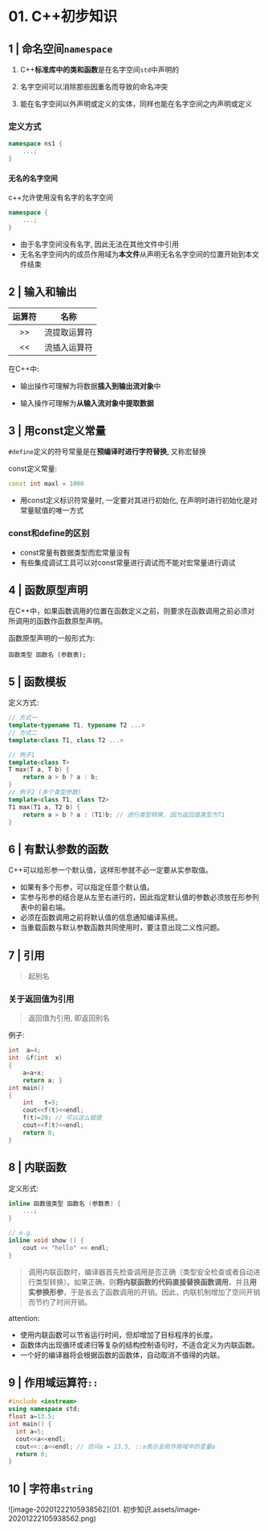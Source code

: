# 01. C++初步知识

## 1 | 命名空间`namespace`

1. C++**标准库中的类和函数**是在名字空间`std`中声明的

2. 名字空间可以消除那些因重名而导致的命名冲突

3. 能在名字空间以外声明或定义的实体，同样也能在名字空间之内声明或定义

### 定义方式

```c++
namespace ns1 {
    ...;
}
```

#### 无名的名字空间

c++允许使用没有名字的名字空间

```c++
namespace {
    ...;
}
```

- 由于名字空间没有名字, 因此无法在其他文件中引用
- 无名名字空间内的成员作用域为**本文件**从声明无名名字空间的位置开始到本文件结束

## 2 | 输入和输出

| 运算符 |     名称     |
| :----: | :----------: |
|   >>   | 流提取运算符 |
|   <<   | 流插入运算符 |

在C++中:

- 输出操作可理解为将数据**插入到输出流对象**中

- 输入操作可理解为**从输入流对象中提取数据**

## 3 | 用const定义常量

`#define`定义的符号常量是在**预编译时进行字符替换**, 又称宏替换

const定义常量:

```cpp
const int maxl = 1000
```

- 用const定义标识符常量时, 一定要对其进行初始化, 在声明时进行初始化是对常量赋值的唯一方式

### const和define的区别

- const常量有数据类型而宏常量没有
- 有些集成调试工具可以对const常量进行调试而不能对宏常量进行调试

## 4 | 函数原型声明

在C++中，如果函数调用的位置在函数定义之前，则要求在函数调用之前必须对所调用的函数作函数原型声明。

函数原型声明的一般形式为:

```
函数类型 函数名 (参数表);
```

## 5 | 函数模板

定义方式:

```cpp
// 方式一
template<typename T1, typename T2 ...>
// 方式二
template<class T1, class T2 ...>

// 例子1
template<class T>
T max(T a, T b) {
    return a > b ? a : b;
}
// 例子2 (多个类型参数)
template<class T1, class T2>
T1 max(T1 a, T2 b) {
    return a > b ? a : (T1)b; // 进行类型转换, 因为返回值类型为T1
}
```

## 6 | 有默认参数的函数

C++可以给形参一个默认值，这样形参就不必一定要从实参取值。

- 如果有多个形参，可以指定任意个默认值。
- 实参与形参的结合是从左至右进行的，因此指定默认值的参数必须放在形参列表中的最右端。
- 必须在函数调用之前将默认值的信息通知编译系统。
- 当重载函数与默认参数函数共同使用时，要注意出现二义性问题。              

## 7 | 引用

> 起别名

### 关于返回值为引用

> 返回值为引用, 即返回别名

例子:

```cpp
int  a=4;
int  &f(int  x)
{    
    a=a+x;
    return a; }
int main()
{    
    int   t=5;
    cout<<f(t)<<endl;
    f(t)=20; // 可以这么赋值
    cout<<f(t)<<endl;
    return 0; 
}
```

## 8 | 内联函数

定义形式:

```cpp
inline 函数值类型 函数名 (参数表) {
	...;
}

// e.g.
inline void show () {
	cout << "hello" << endl;
}
```

>  调用内联函数时，编译器首先检查调用是否正确（类型安全检查或者自动进行类型转换）。如果正确，则**将内联函数的代码直接替换函数调用**，并且**用实参换形参**，于是省去了函数调用的开销。因此，内联机制增加了空间开销而节约了时间开销。

attention:

- 使用内联函数可以节省运行时间，但却增加了目标程序的长度。
- 函数体内出现循环或递归等复杂的结构控制语句时，不适合定义为内联函数。
- 一个好的编译器将会根据函数的函数体，自动取消不值得的内联。          

## 9 | 作用域运算符`::`

```cpp
#include <iostream>
using namespace std;
float a=13.5;
int main() {
  int a=5;
  cout<<a<<endl;
  cout<<::a<<endl; // 访问a = 13.5, ::a表示全局作用域中的变量a
  return 0;
}
```

## 10 | 字符串`string`

![image-20201222105938562](01. 初步知识.assets/image-20201222105938562.png)

















